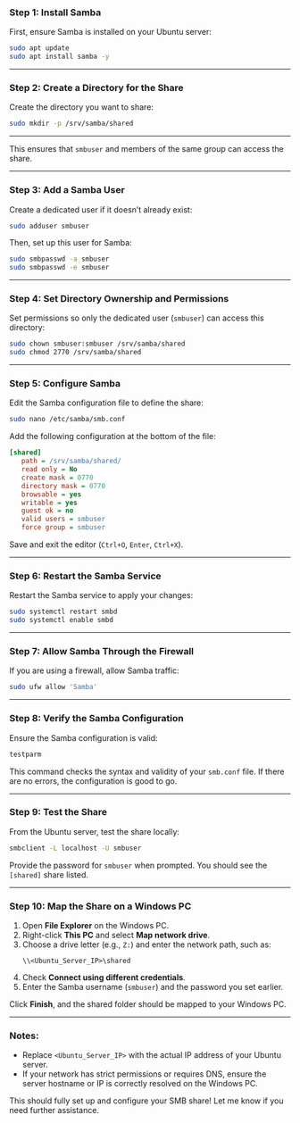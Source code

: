 
### **Step 1: Install Samba**
First, ensure Samba is installed on your Ubuntu server:

```bash
sudo apt update
sudo apt install samba -y
```

---

### **Step 2: Create a Directory for the Share**
Create the directory you want to share:

```bash
sudo mkdir -p /srv/samba/shared
```

---



This ensures that `smbuser` and members of the same group can access the share.

---

### **Step 3: Add a Samba User**
Create a dedicated user if it doesn’t already exist:

```bash
sudo adduser smbuser
```

Then, set up this user for Samba:

```bash
sudo smbpasswd -a smbuser
sudo smbpasswd -e smbuser
```

---
### **Step 4: Set Directory Ownership and Permissions**
Set permissions so only the dedicated user (`smbuser`) can access this directory:

```bash
sudo chown smbuser:smbuser /srv/samba/shared
sudo chmod 2770 /srv/samba/shared
```
---
### **Step 5: Configure Samba**
Edit the Samba configuration file to define the share:

```bash
sudo nano /etc/samba/smb.conf
```

Add the following configuration at the bottom of the file:

```ini
[shared]
   path = /srv/samba/shared/
   read only = No
   create mask = 0770
   directory mask = 0770
   browsable = yes
   writable = yes
   guest ok = no
   valid users = smbuser
   force group = smbuser

```

Save and exit the editor (`Ctrl+O`, `Enter`, `Ctrl+X`).

---

### **Step 6: Restart the Samba Service**
Restart the Samba service to apply your changes:

```bash
sudo systemctl restart smbd
sudo systemctl enable smbd
```

---

### **Step 7: Allow Samba Through the Firewall**
If you are using a firewall, allow Samba traffic:

```bash
sudo ufw allow 'Samba'
```

---

### **Step 8: Verify the Samba Configuration**
Ensure the Samba configuration is valid:

```bash
testparm
```

This command checks the syntax and validity of your `smb.conf` file. If there are no errors, the configuration is good to go.

---

### **Step 9: Test the Share**
From the Ubuntu server, test the share locally:

```bash
smbclient -L localhost -U smbuser
```

Provide the password for `smbuser` when prompted. You should see the `[shared]` share listed.

---

### **Step 10: Map the Share on a Windows PC**
1. Open **File Explorer** on the Windows PC.
2. Right-click **This PC** and select **Map network drive**.
3. Choose a drive letter (e.g., `Z:`) and enter the network path, such as:
   ```
   \\<Ubuntu_Server_IP>\shared
   ```
4. Check **Connect using different credentials**.
5. Enter the Samba username (`smbuser`) and the password you set earlier.

Click **Finish**, and the shared folder should be mapped to your Windows PC.

---

### Notes:
- Replace `<Ubuntu_Server_IP>` with the actual IP address of your Ubuntu server.
- If your network has strict permissions or requires DNS, ensure the server hostname or IP is correctly resolved on the Windows PC.

This should fully set up and configure your SMB share! Let me know if you need further assistance.
